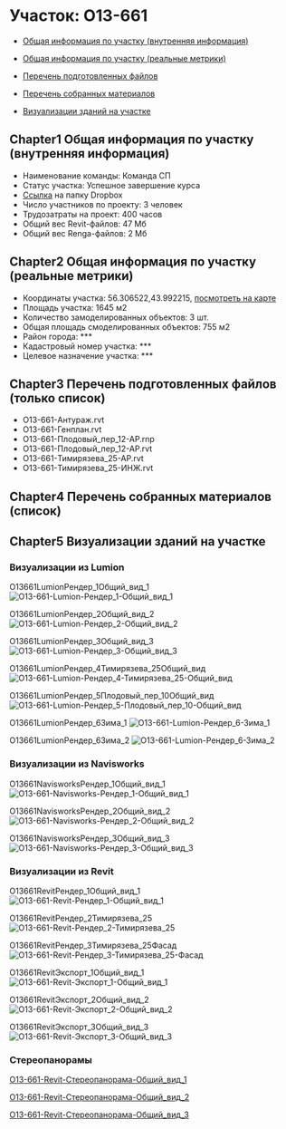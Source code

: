 # Участок: O13-661

* [Общая информация по участку (внутренняя информация)](#Chapter1)

* [Общая информация по участку (реальные метрики)](#Chapter2)

* [Перечень подготовленных файлов](#Chapter3)

* [Перечень собранных материалов](#Chapter4)

* [Визуализации зданий на участке](#Chapter5)

## <a id="test">Chapter1</a> Общая информация по участку (внутренняя информация)
+ Наименование команды: Команда СП
+ Статус участка: Успешное завершение курса
+ [Ссылка](https://www.dropbox.com/sh/wvvgv1nw1iqred9/AAAndXU8kAaSDNH7-8ldHahsa/O13_661?dl=0) на папку Dropbox
+ Число участников по проекту: 3 человек
+ Трудозатраты на проект: 400 часов
+ Общий вес Revit-файлов: 47 Мб
+ Общий вес Renga-файлов: 2 Мб
## <a id="test">Chapter2</a> Общая информация по участку (реальные метрики)
+ Координаты участка: 56.306522,43.992215, [посмотреть на карте]("yandex.ru/maps/47/nizhny-novgorod/?ll=56.306522%2C43.992215&z=19")
+ Площадь участка: 1645 м2
+ Количество замоделированных объектов: 3 шт.
+ Общая площадь смоделированных объектов: 755 м2
+ Район города: *** 
+ Кадастровый номер участка: *** 
+ Целевое назначение участка: *** 
## <a id="test">Chapter3</a> Перечень подготовленных файлов (только список)
+ O13-661-Антураж.rvt
+ O13-661-Генплан.rvt
+ O13-661-Плодовый_пер_12-АР.rnp
+ O13-661-Плодовый_пер_12-АР.rvt
+ O13-661-Тимирязева_25-АР.rvt
+ O13-661-Тимирязева_25-ИНЖ.rvt
## <a id="test">Chapter4</a> Перечень собранных материалов (список)
## <a id="test">Chapter5</a> Визуализации зданий на участке
### Визуализации из Lumion
O13661LumionРендер_1Общий_вид_1
![O13-661-Lumion-Рендер_1-Общий_вид_1](/Images/O13_661/O13-661-Lumion-Рендер_1-Общий_вид_1_Compressed.jpg)

O13661LumionРендер_2Общий_вид_2
![O13-661-Lumion-Рендер_2-Общий_вид_2](/Images/O13_661/O13-661-Lumion-Рендер_2-Общий_вид_2_Compressed.jpg)

O13661LumionРендер_3Общий_вид_3
![O13-661-Lumion-Рендер_3-Общий_вид_3](/Images/O13_661/O13-661-Lumion-Рендер_3-Общий_вид_3_Compressed.jpg)

O13661LumionРендер_4Тимирязева_25Общий_вид
![O13-661-Lumion-Рендер_4-Тимирязева_25-Общий_вид](/Images/O13_661/O13-661-Lumion-Рендер_4-Тимирязева_25-Общий_вид_Compressed.jpg)

O13661LumionРендер_5Плодовый_пер_10Общий_вид
![O13-661-Lumion-Рендер_5-Плодовый_пер_10-Общий_вид](/Images/O13_661/O13-661-Lumion-Рендер_5-Плодовый_пер_10-Общий_вид_Compressed.jpg)

O13661LumionРендер_6Зима_1
![O13-661-Lumion-Рендер_6-Зима_1](/Images/O13_661/O13-661-Lumion-Рендер_6-Зима_1_Compressed.jpg)

O13661LumionРендер_6Зима_2
![O13-661-Lumion-Рендер_6-Зима_2](/Images/O13_661/O13-661-Lumion-Рендер_6-Зима_2_Compressed.jpg)

### Визуализации из Navisworks
O13661NavisworksРендер_1Общий_вид_1
![O13-661-Navisworks-Рендер_1-Общий_вид_1](/Images/O13_661/O13-661-Navisworks-Рендер_1-Общий_вид_1_Compressed.jpg)

O13661NavisworksРендер_2Общий_вид_2
![O13-661-Navisworks-Рендер_2-Общий_вид_2](/Images/O13_661/O13-661-Navisworks-Рендер_2-Общий_вид_2_Compressed.jpg)

O13661NavisworksРендер_3Общий_вид_3
![O13-661-Navisworks-Рендер_3-Общий_вид_3](/Images/O13_661/O13-661-Navisworks-Рендер_3-Общий_вид_3_Compressed.jpg)

### Визуализации из Revit
O13661RevitРендер_1Общий_вид_1
![O13-661-Revit-Рендер_1-Общий_вид_1](/Images/O13_661/O13-661-Revit-Рендер_1-Общий_вид_1_Compressed.jpg)

O13661RevitРендер_2Тимирязева_25
![O13-661-Revit-Рендер_2-Тимирязева_25](/Images/O13_661/O13-661-Revit-Рендер_2-Тимирязева_25_Compressed.jpg)

O13661RevitРендер_3Тимирязева_25Фасад
![O13-661-Revit-Рендер_3-Тимирязева_25-Фасад](/Images/O13_661/O13-661-Revit-Рендер_3-Тимирязева_25-Фасад_Compressed.jpg)

O13661RevitЭкспорт_1Общий_вид_1
![O13-661-Revit-Экспорт_1-Общий_вид_1](/Images/O13_661/O13-661-Revit-Экспорт_1-Общий_вид_1_Compressed.jpg)

O13661RevitЭкспорт_2Общий_вид_2
![O13-661-Revit-Экспорт_2-Общий_вид_2](/Images/O13_661/O13-661-Revit-Экспорт_2-Общий_вид_2_Compressed.jpg)

O13661RevitЭкспорт_3Общий_вид_3
![O13-661-Revit-Экспорт_3-Общий_вид_3](/Images/O13_661/O13-661-Revit-Экспорт_3-Общий_вид_3_Compressed.jpg)

### Стереопанорамы
[O13-661-Revit-Стереопанорама-Общий_вид_1](https://pano.autodesk.com/pano.html?url=jpgs/5437225f-b1a7-4991-bc26-49f13beef37a&version=2)

[O13-661-Revit-Стереопанорама-Общий_вид_2](https://pano.autodesk.com/pano.html?url=jpgs/7355498a-f2bf-4069-b256-cc6bbc866871&version=2)

[O13-661-Revit-Стереопанорама-Общий_вид_3](https://pano.autodesk.com/pano.html?url=jpgs/b8ce573f-c252-4e6d-b846-d1a567c159d2&version=2)

